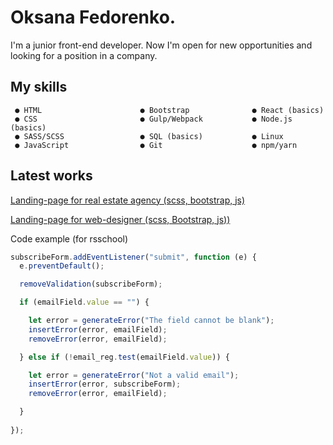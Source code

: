 
# Oksana Fedorenko.

I'm a junior front-end developer. Now I'm open for new opportunities and looking for a position in a company.

## My skills
```
 ● HTML                      ● Bootstrap              ● React (basics)
 ● CSS                       ● Gulp/Webpack           ● Node.js (basics) 
 ● SASS/SCSS                 ● SQL (basics)           ● Linux
 ● JavaScript                ● Git                    ● npm/yarn
```
## Latest works
 [Landing-page for real estate agency (scss, bootstrap, js)](https://github.com/OksanaFedorenko/real-estate)

[Landing-page for web-designer (scss, Bootstrap, js))](https://github.com/OksanaFedorenko/designer-portfolio)

Code example (for rsschool)
```javascript
subscribeForm.addEventListener("submit", function (e) {
  e.preventDefault();

  removeValidation(subscribeForm);

  if (emailField.value == "") {

    let error = generateError("The field cannot be blank");
    insertError(error, emailField);
    removeError(error, emailField);

  } else if (!email_reg.test(emailField.value)) {

    let error = generateError("Not a valid email");
    insertError(error, subscribeForm);
    removeError(error, emailField);

  }
  
});
```

